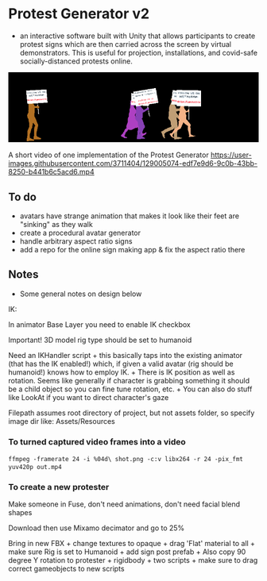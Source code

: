 # Protest Generator v2

+ an interactive software built with Unity that allows participants to create protest signs which are then carried across the screen by virtual demonstrators. This is useful for projection, installations, and covid-safe socially-distanced protests online.

![Screenshot.png](Screenshot.png)

A short video of one implementation of the Protest Generator
https://user-images.githubusercontent.com/3711404/129005074-edf7e9d6-9c0b-43bb-8250-b441b6c5acd6.mp4

## To do

+ avatars have strange animation that makes it look like their feet are "sinking" as they walk
+ create a procedural avatar generator
+ handle arbitrary aspect ratio signs
+ add a repo for the online sign making app & fix the aspect ratio there

## Notes

+ Some general notes on design below

IK:

In animator Base Layer you need to enable IK checkbox

Important! 3D model rig type should be set to humanoid

Need an IKHandler script
	+ this basically taps into the existing animator (that has the IK enabled!) which, if given a valid avatar (rig should be humanoid!) knows how to employ IK.
	+ There is IK position as well as rotation. Seems like generally if character is grabbing something it should be a child object so you can fine tune rotation, etc.
	+ You can also do stuff like LookAt if you want to direct character's gaze

Filepath assumes root directory of project, but not assets folder, so specify image dir like: Assets/Resources

### To turned captured video frames into a video
```
ffmpeg -framerate 24 -i %04d\ shot.png -c:v libx264 -r 24 -pix_fmt yuv420p out.mp4
```

### To create a new protester

Make someone in Fuse, don't need animations, don't need facial blend shapes

Download then use Mixamo decimator and go to 25%

Bring in new FBX
	+ change textures to opaque
	+ drag 'Flat' material to all
	+ make sure Rig is set to Humanoid
	+ add sign post prefab
	+ Also copy 90 degree Y rotation to protester
	+ rigidbody
	+ two scripts
	+ make sure to drag correct gameobjects to new scripts

